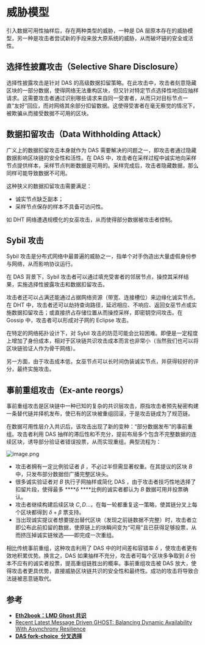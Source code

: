 # 威胁模型

引入数据可用性抽样后，存在两种类型的威胁，一种是 DA 层原本存在的威胁模型，另一种是攻击者尝试新的手段来放大原系统的威胁，从而破坏链的安全或活性。

## 选择性披露攻击（Selective Share Disclosure）

选择性披露攻击是针对 DAS 的高级数据扣留策略。在此攻击中，攻击者刻意隐藏区块的一部分数据，使得网络无法重构区块，但又针对特定节点选择性地回应抽样请求。这需要攻击者通过识别哪些请求来自同一受害者，从而只对目标节点一直“友好”回应，而对网络其余部分扣留数据。这使得受害者在毫无察觉的情况下，被欺骗从而接受数据不可用的区块。

## 数据扣留攻击（Data Withholding Attack）

广义上的数据扣留攻击本身就作为 DAS 需要解决的问题之一，即攻击者通过隐藏数据影响区块链的安全性和活性。在 DAS 中，攻击者在采样过程中诚实地向采样节点提供样本，采样节点判断数据是可用的。采样完成后，攻击者隐藏数据，那么同样可能导致数据不可用。

这种狭义的数据扣留攻击需要满足：

- 诚实节点缺乏副本；
- 采样节点保存的样本不具备可访问性。

如 DHT 网络遭遇规模化的女巫攻击，从而使得部分数据被攻击者控制。

## Sybil 攻击

Sybil 攻击是分布式网络中最普遍的威胁之一，指单个对手伪造出大量虚假身份参与网络，从而影响协议运行。

在 DAS 背景下，Sybil 攻击者可以通过填充受害者的邻居节点，操控其采样结果，实施选择性披露攻击和数据扣留攻击。

攻击者还可以占满还能通过占据网络资源（带宽、连接槽位）来边缘化诚实节点。在 DHT 中，攻击者还可以劫持查询路径，延迟相应、不响应、返回女巫节点或实施数据扣留攻击；或直接挤占存储位置从而操控采样，即密钥空间攻击。在 Gossip 中，攻击者可以形成对子网的  Eclipse 攻击。

在特定的网络拓扑设计下，对 Sybil 攻击的防范可能会比较困难。即便是一定程度上增加了身份成本，相对于区块链共识攻击成本而言也非常小（当然我们也可以将区块链验证人作为骨干网络）。

另一方面，由于攻击成本低，女巫节点可以长时间伪装诚实节点，并获得较好的评分，最终实施攻击。

## **事前重组攻击（Ex-ante reorgs）**

事前重组攻击是区块链中一种已知的复杂的共识层攻击，原指攻击者预先秘密构建一条替代链并择机发布，使已有的区块被重组回滚，于是攻击链成为了规范链。

在数据可用性层介入共识后，该攻击出现了新的变种：“部分数据发布”的事前重组。攻击者利用 DAS 抽样的滞后性和不充分，提前布局多个包含不完整数据的连续区块，诱导部分验证者错误投票，从而实现重组。典型流程为：

![image.png](/shared/ex-ante-reorgs.png)

- 攻击者拥有一定比例验证者 $\beta$ ，不必过半但需显著权重。在其提议的区块 $B$ 中，只发布部分数据但广播完整区块头。
- 很多诚实验证者对 $B$ 执行子网抽样或简化 DAS ，由于攻击者技巧性地选择了扣留片段，使得最多 ****$\delta$ ****比例的诚实者都认为 $B$ 数据可用并投票确认。
- 攻击者继续构建后续区块 $C,D ...$，在每一轮都重复这一策略，使其链分叉上每个区块都得到 $\delta+\beta$ 票支持。
- 当出现诚实提议者想要提出替代区块（发现之前链数据不完整）时，攻击者立即公布此前扣留的数据，使原链上的块瞬间变为“可用”且已获得足够投票，从而挤压掉诚实链候选——即完成一次重组。

相比传统事前重组，这种攻击利用了 DAS 中的时间差和容错率 $\delta$ ，使攻击者更有效地积累优势。换言之，DAS 如果抽样不充分，攻击者可每个区块多争取到 $\delta$ 份本不应有的诚实者投票，提高重组链胜出的概率。事前重组攻击被 DAS 放大，使得攻击者更具优势，直接威胁区块链共识的安全性和最终性。成功的攻击将导致合法链被恶意链取代。

## 参考

- [**Eth2book：LMD Ghost 共识**](https://eth2book.info/latest/part2/consensus/lmd_ghost/)
- [Recent Latest Message Driven GHOST: Balancing Dynamic Availability With Asynchrony Resilience](https://arxiv.org/pdf/2302.11326)
- [**DAS fork-choice  分叉选择**](https://ethresear.ch/t/das-fork-choice/19578)
